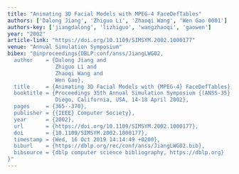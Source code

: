 ```yaml
---
title: "Animating 3D Facial Models with MPEG-4 FaceDefTables"
authors: ['Dalong Jiang', 'Zhiguo Li', 'Zhaoqi Wang', 'Wen Gao 0001']
authors-key: ['jiangdalong', 'lizhiguo', 'wangzhaoqi', 'gaowen']
year: "2002"
article-link: "https://doi.org/10.1109/SIMSYM.2002.1000177"
venue: "Annual Simulation Symposium"
bibex: "@inproceedings{DBLP:conf/anss/JiangLWG02,
  author    = {Dalong Jiang and
               Zhiguo Li and
               Zhaoqi Wang and
               Wen Gao},
  title     = {Animating 3D Facial Models with {MPEG-4} FaceDefTables},
  booktitle = {Proceedings 35th Annual Simulation Symposium {(ANSS-35} 2002), San
               Diego, California, USA, 14-18 April 2002},
  pages     = {365--370},
  publisher = {{IEEE} Computer Society},
  year      = {2002},
  url       = {https://doi.org/10.1109/SIMSYM.2002.1000177},
  doi       = {10.1109/SIMSYM.2002.1000177},
  timestamp = {Wed, 16 Oct 2019 14:14:49 +0200},
  biburl    = {https://dblp.org/rec/conf/anss/JiangLWG02.bib},
  bibsource = {dblp computer science bibliography, https://dblp.org}
}"
---
```

